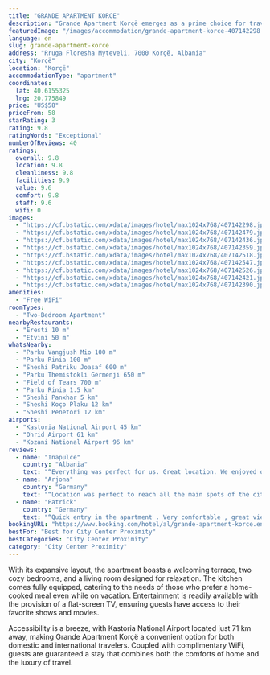 ```yaml
---
title: "GRANDE APARTMENT KORCE"
description: "Grande Apartment Korçë emerges as a prime choice for travelers seeking comfort and convenience in the heart of Korçë."
featuredImage: "/images/accommodation/grande-apartment-korce-407142298.jpg"
language: en
slug: grande-apartment-korce
address: "Rruga Floresha Myteveli, 7000 Korçë, Albania"
city: "Korçë"
location: "Korçë"
accommodationType: "apartment"
coordinates:
  lat: 40.6155325
  lng: 20.775849
price: "US$58"
priceFrom: 58
starRating: 3
rating: 9.8
ratingWords: "Exceptional"
numberOfReviews: 40
ratings:
  overall: 9.8
  location: 9.8
  cleanliness: 9.8
  facilities: 9.9
  value: 9.6
  comfort: 9.8
  staff: 9.6
  wifi: 0
images:
  - "https://cf.bstatic.com/xdata/images/hotel/max1024x768/407142298.jpg?k=72137b7ecf21ddbfcd71b5f14a4caaaa723eed358afb0a2c61e55ddb07ff0aac&o=&hp=1"
  - "https://cf.bstatic.com/xdata/images/hotel/max1024x768/407142479.jpg?k=48d332e0fdeb986e1d54b75385fcbf0d94f7e54638bea66cf18720673e3d6e55&o=&hp=1"
  - "https://cf.bstatic.com/xdata/images/hotel/max1024x768/407142436.jpg?k=594606823cbda8043aa34cc8a69275f170c20fceb82614f9ec998380a0967b7e&o=&hp=1"
  - "https://cf.bstatic.com/xdata/images/hotel/max1024x768/407142359.jpg?k=db7c990be1f5420be178e8478babc0c6bddd6f35b5c3bd8bcf7c8240e2ae7cec&o=&hp=1"
  - "https://cf.bstatic.com/xdata/images/hotel/max1024x768/407142518.jpg?k=c2d501ee621cb6c4680be8da5015192c4049c4c10ed7561bf0b7694b77a8c25e&o=&hp=1"
  - "https://cf.bstatic.com/xdata/images/hotel/max1024x768/407142547.jpg?k=2357d1e2a66e75a93e1f1dfcbf10f228d261b38ee4cdf93da42bb0ae1f742740&o=&hp=1"
  - "https://cf.bstatic.com/xdata/images/hotel/max1024x768/407142526.jpg?k=c7dfc0fd01de735ee6b7675e3044602cba855544c6530912586b6b8992e9d815&o=&hp=1"
  - "https://cf.bstatic.com/xdata/images/hotel/max1024x768/407142421.jpg?k=b55ad0d3f17d79e2d48fdf57bcf79ae0c0f17527ec103db63006068898b48165&o=&hp=1"
  - "https://cf.bstatic.com/xdata/images/hotel/max1024x768/407142390.jpg?k=f0423bc0828afb1e3940d2f4e5185b9223c3dfa2a9fdf16be7cf3ee463a2cfcc&o=&hp=1"
amenities:
  - "Free WiFi"
roomTypes:
  - "Two-Bedroom Apartment"
nearbyRestaurants:
  - "Eresti 10 m"
  - "Etvini 50 m"
whatsNearby:
  - "Parku Vangjush Mio 100 m"
  - "Parku Rinia 100 m"
  - "Sheshi Patriku Joasaf 600 m"
  - "Parku Themistokli Gërmenji 650 m"
  - "Field of Tears 700 m"
  - "Parku Rinia 1.5 km"
  - "Sheshi Panxhar 5 km"
  - "Sheshi Koço Plaku 12 km"
  - "Sheshi Penetori 12 km"
airports:
  - "Kastoria National Airport 45 km"
  - "Ohrid Airport 61 km"
  - "Kozani National Airport 96 km"
reviews:
  - name: "Inapulce"
    country: "Albania"
    text: "“Everything was perfect for us. Great location. We enjoyed our stay. Near to the center.”"
  - name: "Arjona"
    country: "Germany"
    text: "“Location was perfect to reach all the main spots of the city. The apartment was very spacious and very warm. Only the main air conditioner in the living room was enough to heat all the other rooms as well. Everything was very clean.”"
  - name: "Patrick"
    country: "Germany"
    text: "“Quick entry in the apartment . Very comfortable , great view over the city, modern and all new . Despite that the owner’s parents didn’t talk English, they arrange a young neighbor immediately for communication . The location near a road was not...”"
bookingURL: "https://www.booking.com/hotel/al/grande-apartment-korce.en-gb.html?aid=8035640"
bestFor: "Best for City Center Proximity"
bestCategories: "City Center Proximity"
category: "City Center Proximity"
---
```


With its expansive layout, the apartment boasts a welcoming terrace, two cozy bedrooms, and a living room designed for relaxation. The kitchen comes fully equipped, catering to the needs of those who prefer a home-cooked meal even while on vacation. Entertainment is readily available with the provision of a flat-screen TV, ensuring guests have access to their favorite shows and movies.

Accessibility is a breeze, with Kastoria National Airport located just 71 km away, making Grande Apartment Korçë a convenient option for both domestic and international travelers. Coupled with complimentary WiFi, guests are guaranteed a stay that combines both the comforts of home and the luxury of travel.
